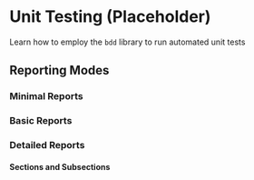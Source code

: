 # Unit Testing (Placeholder)

Learn how to employ the `bdd` library to run automated unit tests

## Reporting Modes

<Placeholder/>

### Minimal Reports

<Placeholder/>

### Basic Reports

<Placeholder/>

### Detailed Reports

<Placeholder/>

#### Sections and Subsections

<Placeholder/>
